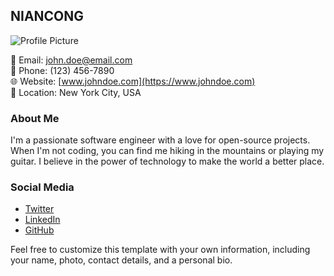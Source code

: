 ## NIANCONG

![Profile Picture](https://example.com/profile-picture.jpg)

📧 Email: john.doe@email.com  
📱 Phone: (123) 456-7890  
🌐 Website: [www.johndoe.com](https://www.johndoe.com)  
📌 Location: New York City, USA

### About Me

I'm a passionate software engineer with a love for open-source projects. When I'm not coding, you can find me hiking in the mountains or playing my guitar. I believe in the power of technology to make the world a better place.

### Social Media

- [Twitter](https://twitter.com/johndoe)
- [LinkedIn](https://www.linkedin.com/in/johndoe)
- [GitHub](https://github.com/johndoe)

Feel free to customize this template with your own information, including your name, photo, contact details, and a personal bio.

